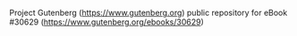 Project Gutenberg (https://www.gutenberg.org) public repository for eBook #30629 (https://www.gutenberg.org/ebooks/30629)
